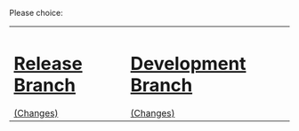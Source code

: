 Please choice:

<table><tr><td>

<h1><a href='http://code.google.com/p/sheepy-trpg-log-colourer/source/browse/?name=master'>Release Branch</a></h1>
<a href='http://code.google.com/p/sheepy-trpg-log-colourer/source/list?name=development'>(Changes)</a>

</td><td>

<h1><a href='http://code.google.com/p/sheepy-trpg-log-colourer/source/browse/?name=development'>Development Branch</a></h1>
<a href='http://code.google.com/p/sheepy-trpg-log-colourer/source/list?name=development'>(Changes)</a>

</td></tr></table>